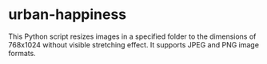# urban-happiness
This Python script resizes images in a specified folder to the dimensions of 768x1024 without visible stretching effect. It supports JPEG and PNG image formats.

